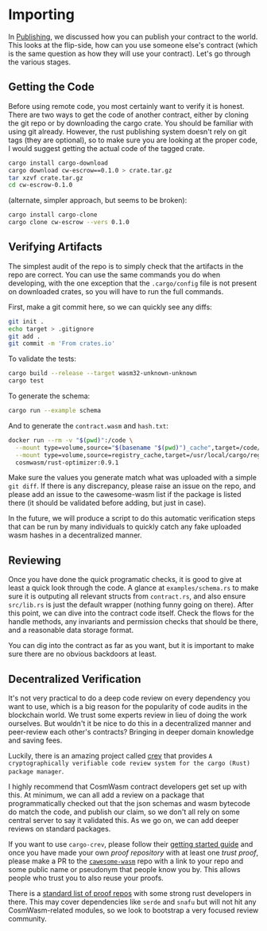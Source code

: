 # Importing

In [Publishing](./Publishing.md), we discussed how you can publish your contract to the world.
This looks at the flip-side, how can you use someone else's contract (which is the same
question as how they will use your contract). Let's go through the various stages.

## Getting the Code

Before using remote code, you most certainly want to verify it is honest.
There are two ways to get the code of another contract, either by cloning the git repo
or by downloading the cargo crate. You should be familiar with using git already.
However, the rust publishing system doesn't rely on git tags (they are optional),
so to make sure you are looking at the proper code, I would suggest getting the
actual code of the tagged crate.

```sh
cargo install cargo-download
cargo download cw-escrow==0.1.0 > crate.tar.gz
tar xzvf crate.tar.gz
cd cw-escrow-0.1.0
```

(alternate, simpler approach, but seems to be broken):

```sh
cargo install cargo-clone
cargo clone cw-escrow --vers 0.1.0
```

## Verifying Artifacts

The simplest audit of the repo is to simply check that the artifacts in the repo
are correct. You can use the same commands you do when developing, with the one
exception that the `.cargo/config` file is not present on downloaded crates,
so you will have to run the full commands.

First, make a git commit here, so we can quickly see any diffs:

```sh
git init .
echo target > .gitignore
git add .
git commit -m 'From crates.io'
```

To validate the tests:

```sh
cargo build --release --target wasm32-unknown-unknown
cargo test
```

To generate the schema:

```sh
cargo run --example schema
```

And to generate the `contract.wasm` and `hash.txt`:

```sh
docker run --rm -v "$(pwd)":/code \
  --mount type=volume,source="$(basename "$(pwd)")_cache",target=/code/target \
  --mount type=volume,source=registry_cache,target=/usr/local/cargo/registry \
  cosmwasm/rust-optimizer:0.9.1
```

Make sure the values you generate match what was uploaded with a simple `git diff`.
If there is any discrepancy, please raise an issue on the repo, and please add an issue
to the cawesome-wasm list if the package is listed there (it should be validated before
adding, but just in case).

In the future, we will produce a script to do this automatic verification steps that can
be run by many individuals to quickly catch any fake uploaded wasm hashes in a
decentralized manner.

## Reviewing

Once you have done the quick programatic checks, it is good to give at least a quick
look through the code. A glance at `examples/schema.rs` to make sure it is outputing
all relevant structs from `contract.rs`, and also ensure `src/lib.rs` is just the
default wrapper (nothing funny going on there). After this point, we can dive into
the contract code itself. Check the flows for the handle methods, any invariants and
permission checks that should be there, and a reasonable data storage format.

You can dig into the contract as far as you want, but it is important to make sure there
are no obvious backdoors at least.

## Decentralized Verification

It's not very practical to do a deep code review on every dependency you want to use,
which is a big reason for the popularity of code audits in the blockchain world. We trust
some experts review in lieu of doing the work ourselves. But wouldn't it be nice to do this
in a decentralized manner and peer-review each other's contracts? Bringing in deeper domain
knowledge and saving fees.

Luckily, there is an amazing project called [crev](https://github.com/crev-dev/cargo-crev/blob/master/cargo-crev/README.md)
that provides `A cryptographically verifiable code review system for the cargo (Rust) package manager`.

I highly recommend that CosmWasm contract developers get set up with this. At minimum, we
can all add a review on a package that programmatically checked out that the json schemas
and wasm bytecode do match the code, and publish our claim, so we don't all rely on some
central server to say it validated this. As we go on, we can add deeper reviews on standard
packages.

If you want to use `cargo-crev`, please follow their
[getting started guide](https://github.com/crev-dev/cargo-crev/blob/master/cargo-crev/src/doc/getting_started.md)
and once you have made your own *proof repository* with at least one *trust proof*,
please make a PR to the [`cawesome-wasm`]() repo with a link to your repo and
some public name or pseudonym that people know you by. This allows people who trust you
to also reuse your proofs.

There is a [standard list of proof repos](https://github.com/crev-dev/cargo-crev/wiki/List-of-Proof-Repositories)
with some strong rust developers in there. This may cover dependencies like `serde` and `snafu`
but will not hit any CosmWasm-related modules, so we look to bootstrap a very focused
review community.

